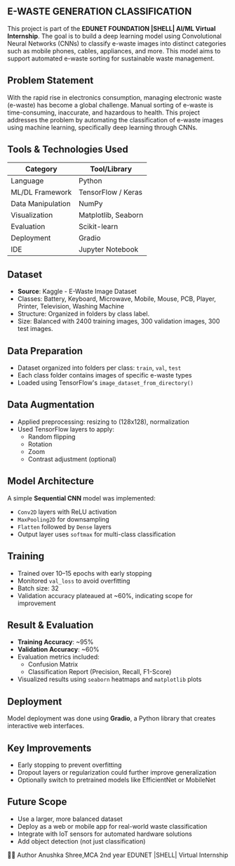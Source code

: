 ## E-WASTE GENERATION CLASSIFICATION

This project is part of the **EDUNET FOUNDATION  |SHELL|  AI/ML Virtual Internship**. The goal is to build a deep learning model using Convolutional Neural Networks (CNNs) to classify e-waste images into distinct categories such as mobile phones, cables, appliances, and more. This model aims to support automated e-waste sorting for sustainable waste management.

## Problem Statement

With the rapid rise in electronics consumption, managing electronic waste (e-waste) has become a global challenge. Manual sorting of e-waste is time-consuming, inaccurate, and hazardous to health. This project addresses the problem by automating the classification of e-waste images using machine learning, specifically deep learning through CNNs.

## Tools & Technologies Used

| Category            | Tool/Library           |
|---------------------|------------------------|
| Language            | Python                 |
| ML/DL Framework     | TensorFlow / Keras     |
| Data Manipulation   | NumPy                  |
| Visualization       | Matplotlib, Seaborn    |
| Evaluation          | Scikit-learn           |
| Deployment          | Gradio                 |
| IDE                 | Jupyter Notebook       |


## Dataset
- **Source**: Kaggle - E-Waste Image Dataset  
- Classes: Battery, Keyboard, Microwave, Mobile, Mouse, PCB, Player, Printer, Television, Washing Machine
- Structure: Organized in folders by class label.
- Size: Balanced with 2400 training images, 300 validation images, 300 test images.



## Data Preparation
- Dataset organized into folders per class: `train`, `val`, `test`
- Each class folder contains images of specific e-waste types
- Loaded using TensorFlow's `image_dataset_from_directory()`


##  Data Augmentation
- Applied preprocessing: resizing to (128x128), normalization
- Used TensorFlow layers to apply:
  - Random flipping
  - Rotation
  - Zoom
  - Contrast adjustment (optional)


##  Model Architecture
A simple **Sequential CNN** model was implemented:
- `Conv2D` layers with ReLU activation
- `MaxPooling2D` for downsampling
- `Flatten` followed by `Dense` layers
- Output layer uses `softmax` for multi-class classification


## Training
- Trained over 10–15 epochs with early stopping
- Monitored `val_loss` to avoid overfitting
- Batch size: 32
- Validation accuracy plateaued at ~60%, indicating scope for improvement


## Result & Evaluation
- **Training Accuracy**: ~95%
- **Validation Accuracy**: ~60%
- Evaluation metrics included:
  - Confusion Matrix
  - Classification Report (Precision, Recall, F1-Score)
- Visualized results using `seaborn` heatmaps and `matplotlib` plots


## Deployment
Model deployment was done using **Gradio**, a Python library that creates interactive web interfaces.


## Key Improvements
- Early stopping to prevent overfitting
- Dropout layers or regularization could further improve generalization
- Optionally switch to pretrained models like EfficientNet or MobileNet

## Future Scope
- Use a larger, more balanced dataset
- Deploy as a web or mobile app for real-world waste classification
- Integrate with IoT sensors for automated hardware solutions
- Add object detection (not just classification)

👩‍💻 Author
Anushka Shree,MCA 2nd year
EDUNET |SHELL| Virtual Internship




